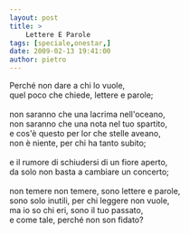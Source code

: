 ```yaml
---
layout: post
title: >
    Lettere E Parole
tags: [speciale,onestar,]
date: 2009-02-13 19:41:00
author: pietro
---
```

Perché non dare a chi lo vuole,<br/>quel poco che chiede, lettere e parole;<br/><br/>non saranno che una lacrima nell'oceano,<br/>non saranno che una nota nel tuo spartito,<br/>e cos'è questo per lor che stelle aveano,<br/>non è niente, per chi ha tanto subito;<br/><br/>e il rumore di schiudersi di un fiore aperto,<br/>da solo non basta a cambiare un concerto;<br/><br/>non temere non temere, sono lettere e parole,<br/>sono solo inutili, per chi leggere non vuole,<br/>ma io so chi eri, sono il tuo passato,<br/>e come tale, perché non son fidato?
